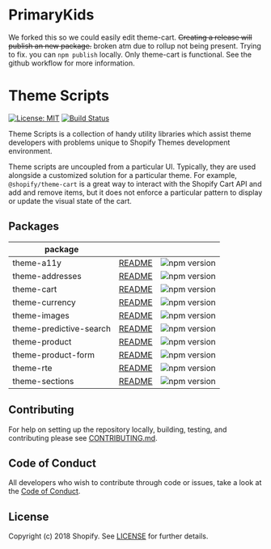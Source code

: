 # PrimaryKids
We forked this so we could easily edit theme-cart. ~~Creating a release will publish an new package.~~ broken atm due to rollup not being present. Trying to fix. you can `npm publish` locally.
Only theme-cart is functional. See the github workflow for more information.
# Theme Scripts

[![License: MIT](https://img.shields.io/badge/License-MIT-green.svg)](LICENSE.md)
[![Build Status](https://travis-ci.org/Shopify/theme-scripts.svg?branch=master)](https://travis-ci.org/Shopify/theme-scripts)

Theme Scripts is a collection of handy utility libraries which assist theme developers with problems unique to Shopify Themes development environment.

Theme scripts are uncoupled from a particular UI. Typically, they are used alongside a customized solution for a particular theme. For example, `@shopify/theme-cart` is a great way to interact with the Shopify Cart API and add and remove items, but it does not enforce a particular pattern to display or update the visual state of the cart.

## Packages

| package                 |                                                      |                                                                                   |
| ----------------------- | ---------------------------------------------------- | --------------------------------------------------------------------------------- |
| theme-a11y              | [README](packages/theme-a11y/README.md)              | ![npm version](https://badge.fury.io/js/%40shopify%2Ftheme-a11y.svg)              |
| theme-addresses         | [README](packages/theme-addresses/README.md)         | ![npm version](https://badge.fury.io/js/%40shopify%2Ftheme-addresses.svg)         |
| theme-cart              | [README](packages/theme-cart/README.md)              | ![npm version](https://badge.fury.io/js/%40shopify%2Ftheme-cart.svg)              |
| theme-currency          | [README](packages/theme-currency/README.md)          | ![npm version](https://badge.fury.io/js/%40shopify%2Ftheme-currency.svg)          |
| theme-images            | [README](packages/theme-images/README.md)            | ![npm version](https://badge.fury.io/js/%40shopify%2Ftheme-images.svg)            |
| theme-predictive-search | [README](packages/theme-predictive-search/README.md) | ![npm version](https://badge.fury.io/js/%40shopify%2Ftheme-predictive-search.svg) |
| theme-product           | [README](packages/theme-product/README.md)           | ![npm version](https://badge.fury.io/js/%40shopify%2Ftheme-product.svg)           |
| theme-product-form      | [README](packages/theme-product-form/README.md)      | ![npm version](https://badge.fury.io/js/%40shopify%2Ftheme-product-form.svg)      |
| theme-rte               | [README](packages/theme-rte/README.md)               | ![npm version](https://badge.fury.io/js/%40shopify%2Ftheme-rte.svg)               |
| theme-sections          | [README](packages/theme-sections/README.md)          | ![npm version](https://badge.fury.io/js/%40shopify%2Ftheme-sections.svg)          |

## Contributing

For help on setting up the repository locally, building, testing, and contributing
please see [CONTRIBUTING.md](https://github.com/Shopify/theme-scripts/blob/master/CONTRIBUTING.md).

## Code of Conduct

All developers who wish to contribute through code or issues, take a look at the
[Code of Conduct](https://github.com/Shopify/theme-scripts/blob/master/CODE_OF_CONDUCT.md).

## License

Copyright (c) 2018 Shopify. See [LICENSE](https://github.com/Shopify/theme-scripts/blob/master/LICENSE) for further details.

